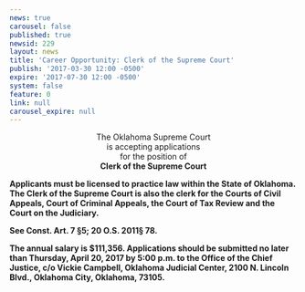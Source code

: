 ```yaml
---
news: true
carousel: false
published: true
newsid: 229
layout: news
title: 'Career Opportunity: Clerk of the Supreme Court'
publish: '2017-03-30 12:00 -0500'
expire: '2017-07-30 12:00 -0500'
system: false
feature: 0
link: null
carousel_expire: null
---
```

<p style="text-align: center;">The Oklahoma Supreme Court<br>
is accepting applications<br>
for the position of<br>
<strong>Clerk of the Supreme Court<strong></p>

Applicants must be licensed to practice law within the State of Oklahoma.
The Clerk of the Supreme Court is also the clerk for the Courts of
Civil Appeals, Court of Criminal Appeals, the Court of Tax Review and
the Court on the Judiciary.

See Const. Art. 7 §5; 20 O.S. 2011§ 78.

The annual salary is $111,356. Applications should be submitted no later
than Thursday, April 20, 2017 by 5:00 p.m. to the Office of the Chief
Justice, c/o Vickie Campbell, Oklahoma Judicial Center, 2100 N. Lincoln
Blvd., Oklahoma City, Oklahoma, 73105.
